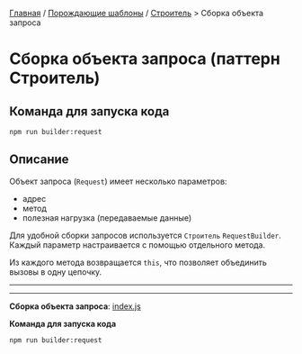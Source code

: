 [Главная](../../../#readme) / [Порождающие шаблоны](../../#readme) / [Строитель](../#readme) > Сборка объекта запроса

# Сборка объекта запроса (паттерн Строитель)

## Команда для запуска кода

```
npm run builder:request
```

## Описание

Объект запроса (`Request`) имеет несколько параметров:

* адрес
* метод
* полезная нагрузка (передаваемые данные)

Для удобной сборки запросов используется `Строитель` `RequestBuilder`. Каждый параметр настраивается с помощью отдельного метода.

Из каждого метода возвращается `this`, что позволяет объединить вызовы в одну цепочку.

***
***

**Сборка объекта запроса**: [index.js](./index.js)

**Команда для запуска кода**

```
npm run builder:request
```
